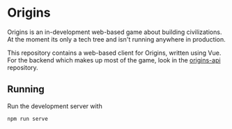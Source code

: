 # Origins

Origins is an in-development web-based game about building
civilizations. At the moment its only a tech tree and isn't running
anywhere in production.

This repository contains a web-based client for Origins, written
using Vue. For the backend which makes up most of the game, look
in the [origins-api][0] repository.

## Running

Run the development server with

    npm run serve

[0]: https://github.com/ColdrickSotK/origins-api